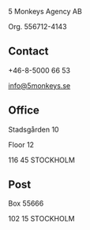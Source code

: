 
5 Monkeys Agency AB

Org. 556712-4143

## Contact
+46-8-5000 66 53

info@5monkeys.se

## Office
Stadsgården 10

Floor 12

116 45  STOCKHOLM

## Post
Box 55666

102 15  STOCKHOLM
